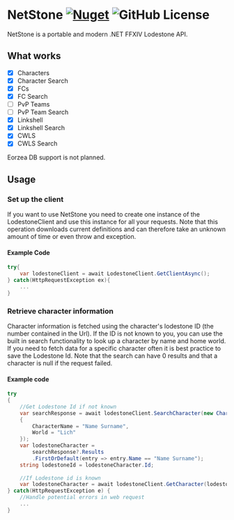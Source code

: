 # NetStone [![Nuget](https://img.shields.io/nuget/v/NetStone)](https://www.nuget.org/packages/NetStone) ![GitHub License](https://img.shields.io/github/license/xivapi/netstone)


NetStone is a portable and modern .NET FFXIV Lodestone API.

## What works

- [x] Characters
- [x] Character Search
- [x] FCs
- [x] FC Search
- [ ] PvP Teams
- [ ] PvP Team Search
- [x] Linkshell
- [x] Linkshell Search
- [x] CWLS
- [x] CWLS Search

Eorzea DB support is not planned.

## Usage

### Set up the client
If you want to use NetStone you need to create one instance of the LodestoneClient and use this instance for all your requests.
Note that this operation downloads current definitions and can therefore take an unknown amount of time or even throw and exception.

#### Example Code

```C#
try{
	var lodestoneClient = await LodestoneClient.GetClientAsync();
} catch(HttpRequestException ex){
	...
}
```

### Retrieve character information
Character information is fetched using the character's lodestone ID (the number contained in the Url).
If the ID is not known to you, you can use the built in search functionality to look up a character by name and home world.
If you need to fetch data for a specific character often it is best practice to save the Lodestone Id.
Note that the search can have 0 results and that a character is null if the request failed.
#### Example code
```C#
try
{
    //Get Lodestone Id if not known
    var searchResponse = await lodestoneClient.SearchCharacter(new CharacterSearchQuery()
    {
        CharacterName = "Name Surname",
        World = "Lich"
    });
    var lodestoneCharacter = 
        searchResponse?.Results
        .FirstOrDefault(entry => entry.Name == "Name Surname");
    string lodestoneId = lodestoneCharacter.Id;
    
    //If Lodestone id is known
    var lodestoneCharacter = await lodestoneClient.GetCharacter(lodestoneId);
} catch(HttpRequestException e) {
    //Handle potential errors in web request
    ...
}
```
